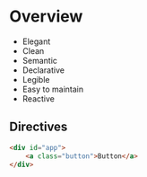 # Overview

- Elegant
- Clean
- Semantic
- Declarative
- Legible
- Easy to maintain
- Reactive

## Directives

```html
<div id="app">
    <a class="button">Button</a>
</div>
```
